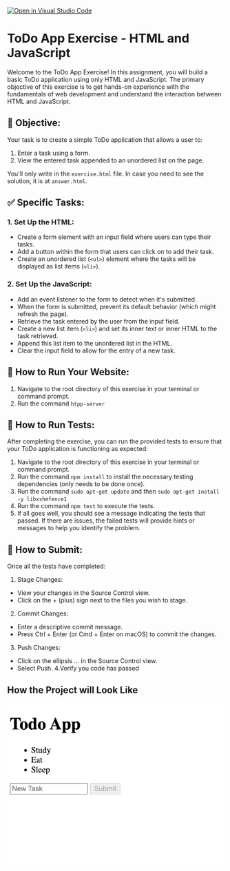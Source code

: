 [![Open in Visual Studio Code](https://classroom.github.com/assets/open-in-vscode-718a45dd9cf7e7f842a935f5ebbe5719a5e09af4491e668f4dbf3b35d5cca122.svg)](https://classroom.github.com/online_ide?assignment_repo_id=12820077&assignment_repo_type=AssignmentRepo)
# ToDo App Exercise - HTML and JavaScript

Welcome to the ToDo App Exercise! In this assignment, you will build a basic ToDo application using only HTML and JavaScript. The primary objective of this exercise is to get hands-on experience with the fundamentals of web development and understand the interaction between HTML and JavaScript.

## 🎯 Objective:
Your task is to create a simple ToDo application that allows a user to:

1. Enter a task using a form.
2. View the entered task appended to an unordered list on the page.

You'll only write in the `exercise.html` file. 
In case you need to see the solution, it is at `answer.html`.

## ✅ Specific Tasks:
### 1. Set Up the HTML:
- Create a form element with an input field where users can type their tasks.
- Add a button within the form that users can click on to add their task.
- Create an unordered list (`<ul>`) element where the tasks will be displayed as list items (`<li>`).

### 2. Set Up the JavaScript:
- Add an event listener to the form to detect when it's submitted.
- When the form is submitted, prevent its default behavior (which might refresh the page).
- Retrieve the task entered by the user from the input field.
- Create a new list item (`<li>`) and set its inner text or inner HTML to the task retrieved.
- Append this list item to the unordered list in the HTML.
- Clear the input field to allow for the entry of a new task.

## 📘 How to Run Your Website:
1. Navigate to the root directory of this exercise in your terminal or command prompt.
2. Run the command `htpp-server`

## 🚀 How to Run Tests:
After completing the exercise, you can run the provided tests to ensure that your ToDo application is functioning as expected:

1. Navigate to the root directory of this exercise in your terminal or command prompt.
2. Run the command `npm install` to install the necessary testing dependencies (only needs to be done once).
3. Run the command `sudo apt-get update` and then `sudo apt-get install -y libxshmfence1`
4. Run the command `npm test` to execute the tests.
5. If all goes well, you should see a message indicating the tests that passed. If there are issues, the failed tests will provide hints or messages to help you identify the problem.

## 🤔 How to Submit:
Once all the tests have completed:
1. Stage Changes:
  - View your changes in the Source Control view.
  - Click on the + (plus) sign next to the files you wish to stage.
2. Commit Changes:
  - Enter a descriptive commit message.
  - Press Ctrl + Enter (or Cmd + Enter on macOS) to commit the changes.
3. Push Changes:
  - Click on the ellipsis ... in the Source Control view.
  - Select Push.
4.Verify you code has passed

## How the Project will Look Like
![Local Image](project.png)
